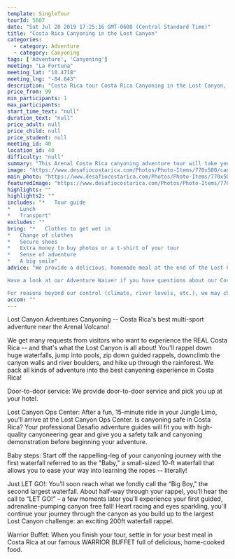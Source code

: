```yaml
---
template: SingleTour
tourId: 5607
date: "Sat Jul 20 2019 17:25:16 GMT-0600 (Central Standard Time)"
title: "Costa Rica Canyoning in the Lost Canyon"
categories: 
  - category: Adventure
  - category: Canyoning
tags: ['Adventure', 'Canyoning']
meeting: "La Fortuna"
meeting_lat: "10.4718"
meeting_lng: "-84.643"
description: "Costa Rica tour Costa Rica Canyoning in the Lost Canyon, id 5607"
price_from: 99
min_participants: 1
max_participants: 
start_time_text: "null"
duration_text: "null"
price_adult: null
price_child: null
price_student: null
meeting_id: 40
location_id: 40
difficulty: "null"
summary: "This Arenal Costa Rica canyoning adventure tour will take you where very few have had the privilege to roam: The Lost Canyon! Get ready for the adventure of a lifetime! The perfect place for first-timers and experienced canyoning enthusiasts. Trek deep into the Costa Rica rainforest and rappel the biggest waterfalls near the Arenal Volcano!"
image: "https://www.desafiocostarica.com/Photos/Photo-Items/770x500/canyoneering---lost-canyon-adventures-1.jpg"
main_photo: "https://www.desafiocostarica.com/Photos/Photo-Items/770x500/canyoneering---lost-canyon-adventures-1.jpg"
featuredImage: "https://www.desafiocostarica.com/Photos/Photo-Items/770x500/canyoneering---lost-canyon-adventures-1.jpg"
highlights: ""
highlights2: ""
includes: "*   Tour guide
*   Lunch
*   Transport"
excludes: ""
bring: "*   Clothes to get wet in
*   Change of clothes
*   Secure shoes
*   Extra money to buy photos or a t-shirt of your tour
*   Sense of adventure
*   A big smile"
advice: "We provide a delicious, homemade meal at the end of the Lost Canyon Adventures canyoning tour we call the WARRIOR BUFFET - please let us know should you have any dietary restrictions like vegetarian needs, gluten-free, kosher, etc. and we will do our best to accommodate you! Combine the Lost Canyon with rafting to do our unique MAMBO COMBO Rappel & Raft tour -- only with Desafio near the Arenal Volcano! You can also purchase handy dry bags from the Desafio EGO Store if you'd like to take a camera with you. Just ask at our reception desk.

Have a look at our Adventure Waiver if you have questions about our Costa Rica adventure tour policies.

For reasons beyond our control (climate, river levels, etc.), we may change to a more-suitable tour with an equal or similar adventure-appeal or offer other tour options so you don't miss out on a fun day in Costa Rica. We reserve the right to cancel a trip due to unfavorable conditions & will only run a tour according to our policies. Full refund is given if (on rare occasion) no tour is run. This adventure involves some inherent risk and physical exertion, so you must be in good physical condition! While the recommended weight limit for our canyoneering (rappelling) tour and most zip line tours is 220 lbs (100 kilos) it’s more about waist size than weight as the ropes (canyoneering) and cables (zip lines) are rated for well over 220 lbs but the maximum waist size for the harnesses used for these tours is 42 inches. So if you are a little over 220 lbs but your waist is less than 42 inches you can still do these tours. NOTE: We have an extra transport charge for hotels outside of our normal pick-up zone."
accom: ""
---
```

Lost Canyon Adventures Canyoning -- Costa Rica's best multi-sport adventure near the Arenal Volcano!

We get many requests from visitors who want to experience the REAL Costa Rica -- and that's what the Lost Canyon is all about! You'll rappel down huge waterfalls, jump into pools, zip down guided rappels, downclimb the canyon walls and river boulders, and hike up through the rainforest. We pack all kinds of adventure into the best canyoning experience in Costa Rica!

Door-to-door service: We provide door-to-door service and pick you up at your hotel.

Lost Canyon Ops Center: After a fun, 15-minute ride in your Jungle Limo, you'll arrive at the Lost Canyon Ops Center. Is canyoning safe in Costa Rica? Your professional Desafio adventure guides will fit you with high-quality canyoneering gear and give you a safety talk and canyoning demonstration before beginning your adventure.

Baby steps: Start off the rappelling-leg of your canyoning journey with the first waterfall referred to as the "Baby," a small-sized 10-ft waterfall that allows you to ease your way into learning the ropes -- literally!

Just LET GO!: You’ll soon reach what we fondly call the “Big Boy," the second largest waterfall. About half-way through your rappel, you’ll hear the call to “LET GO!” – a few moments later you’ll experience your first guided, adrenaline-pumping canyon free fall! Heart racing and eyes sparkling, you'll continue your journey through the canyon as you build up to the largest Lost Canyon challenge: an exciting 200ft waterfall rappel.

Warrior Buffet: When you finish your tour, settle in for your best meal in Costa Rica at our famous WARRIOR BUFFET full of delicious, home-cooked food.